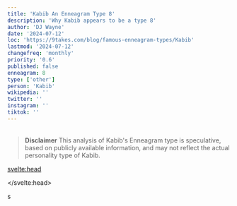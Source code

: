 ```yaml
---
title: 'Kabib An Enneagram Type 8'
description: 'Why Kabib appears to be a type 8'
author: 'DJ Wayne'
date: '2024-07-12'
loc: 'https://9takes.com/blog/famous-enneagram-types/Kabib'
lastmod: '2024-07-12'
changefreq: 'monthly'
priority: '0.6'
published: false
enneagram: 8
type: ['other']
person: 'Kabib'
wikipedia: ''
twitter: ''
instagram: ''
tiktok: ''
---
```


<!--
    childhood and upbringing
    first big success
    style habits and quirks that relate to their personality type
    stressful moments in their life and how they handled them
    comfort- moments in their life where they are doing well and killing it
-->
<!-- // keywords:  -->

<script>
	// import  PopCard  from "$lib/components/atoms/PopCard.svelte";
</script>

<div
	style="display: flex;
    justify-content: center;
    margin: 1rem 0;
	"
>
	<!-- <PopCard
		image={`/types/8s/${'Kabib'}.webp`}
		enneagramType={8}
		showIcon={false}
		displayText="Kabib"
		subtext=""
	/> -->
</div>

> **Disclaimer** This analysis of Kabib's Enneagram type is speculative, based on publicly available information, and may not reflect the actual personality type of Kabib.

<p class="firstLetter"></p>

<svelte:head>

<script type="application/ld+json">

</script>

</svelte:head>

<style lang="scss"></style>

s
